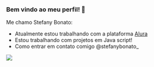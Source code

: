 ### Bem vindo ao meu perfil! 👋

Me chamo Stefany Bonato:

-  Atualmente estou trabalhando com a plataforma [Alura](https://www.alura.com.br)
-  Estou trabalhando com projetos em Java script!
-  Como entrar em contato comigo @stefanybonato_
  

![](https://media1.tenor.com/m/fEYgFd2bHSEAAAAC/grey-gray.gif)

